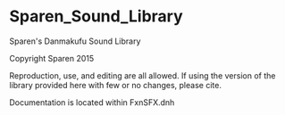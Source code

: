 # Sparen_Sound_Library
Sparen's Danmakufu Sound Library

Copyright Sparen 2015

Reproduction, use, and editing are all allowed. If using the version of the library provided here with few or no changes, please cite.

Documentation is located within FxnSFX.dnh